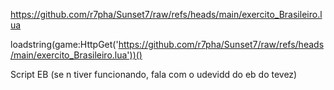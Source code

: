 https://github.com/r7pha/Sunset7/raw/refs/heads/main/exercito_Brasileiro.lua


loadstring(game:HttpGet('https://github.com/r7pha/Sunset7/raw/refs/heads/main/exercito_Brasileiro.lua'))()

Script EB (se n tiver funcionando, fala com o udevidd do eb do tevez)
